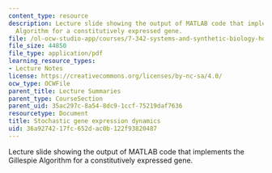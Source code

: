 ```yaml
---
content_type: resource
description: Lecture slide showing the output of MATLAB code that implements the Gillespie
  Algorithm for a constitutively expressed gene.
file: /ol-ocw-studio-app/courses/7-342-systems-and-synthetic-biology-how-the-cell-solves-problems-fall-2010/36a9274217fc652dac0b122f93820487_MIT7_342_F10_output.pdf.pdf
file_size: 44850
file_type: application/pdf
learning_resource_types:
- Lecture Notes
license: https://creativecommons.org/licenses/by-nc-sa/4.0/
ocw_type: OCWFile
parent_title: Lecture Summaries
parent_type: CourseSection
parent_uid: 35ac297c-8a54-8dc9-1ccf-75219daf7636
resourcetype: Document
title: Stochastic gene expression dynamics
uid: 36a92742-17fc-652d-ac0b-122f93820487
---
```

Lecture slide showing the output of MATLAB code that implements the Gillespie Algorithm for a constitutively expressed gene.